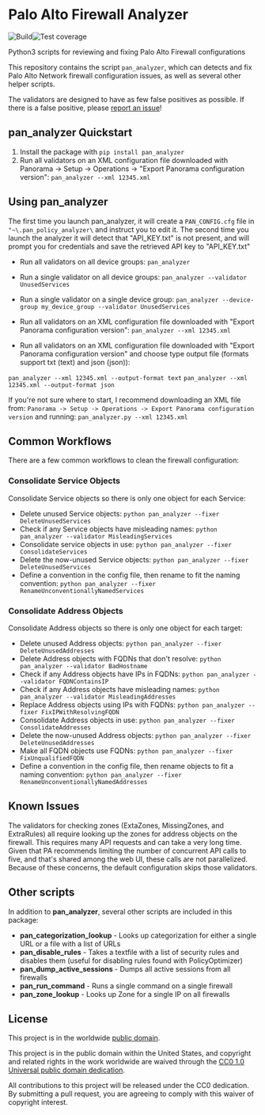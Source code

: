 # Palo Alto Firewall Analyzer

![Build](https://github.com/moshekaplan/palo_alto_firewall_analyzer/actions/workflows/test.yml/badge.svg)![Test coverage](https://img.shields.io/endpoint?url=https://gist.githubusercontent.com/moshekaplan/1165ad4d7c2e8827ec6573b8bee2b7d9/raw/fde8d53ea40cfed2cdd758f022503b02a62cf55a/covbadge.json)

Python3 scripts for reviewing and fixing Palo Alto Firewall configurations

This repository contains the script `pan_analyzer`, which can detects and fix Palo Alto Network firewall configuration issues, as well as several other helper scripts.

The validators are designed to have as few false positives as possible. If there is a false positive, please [report an issue](https://github.com/moshekaplan/palo_alto_firewall_analyzer/issues/new)!

## pan_analyzer Quickstart

1. Install the package with `pip install pan_analyzer`
2. Run all validators on an XML configuration file downloaded with Panorama -> Setup -> Operations -> "Export Panorama configuration version":
`pan_analyzer --xml 12345.xml`

## Using pan_analyzer

The first time you launch pan_analyzer, it will create a `PAN_CONFIG.cfg` file
in `"~\.pan_policy_analyzer\` and instruct you to edit it.
The second time you launch the analyzer it will detect that "API_KEY.txt" is not present,
and will prompt you for credentials and save the retrieved API key to "API_KEY.txt"

* Run all validators on all device groups:
`pan_analyzer`

* Run a single validator on all device groups:
`pan_analyzer --validator UnusedServices`

* Run a single validator on a single device group:
`pan_analyzer --device-group my_device_group --validator UnusedServices`

* Run all validators on an XML configuration file downloaded with "Export Panorama configuration version":
`pan_analyzer --xml 12345.xml`

* Run all validators on an XML configuration file downloaded with "Export Panorama configuration version" and choose type output file (formats support txt (text) and json (json)):

`pan_analyzer --xml 12345.xml --output-format text`
`pan_analyzer --xml 12345.xml --output-format json`

If you're not sure where to start, I recommend downloading an XML file from:
`Panorama -> Setup -> Operations -> Export Panorama configuration version` and running: `pan_analyzer.py --xml 12345.xml`

## Common Workflows
There are a few common workflows to clean the firewall configuration:

### Consolidate Service Objects
Consolidate Service objects so there is only one object for each Service:
* Delete unused Service objects: `python pan_analyzer --fixer DeleteUnusedServices`
* Check if any Service objects have misleading names: `python pan_analyzer --validator MisleadingServices`
* Consolidate service objects in use: `python pan_analyzer --fixer ConsolidateServices`
* Delete the now-unused Service objects: `python pan_analyzer --fixer DeleteUnusedServices`
* Define a convention in the config file, then rename to fit the naming convention: `python pan_analyzer --fixer RenameUnconventionallyNamedServices`

### Consolidate Address Objects
Consolidate Address objects so there is only one object for each target:
* Delete unused Address objects: `python pan_analyzer --fixer DeleteUnusedAddresses`
* Delete Address objects with FQDNs that don't resolve: `python pan_analyzer --validator BadHostname`
* Check if any Address objects have IPs in FQDNs: `python pan_analyzer --validator FQDNContainsIP`
* Check if any Address objects have misleading names: `python pan_analyzer --validator MisleadingAddresses`
* Replace Address objects using IPs with FQDNs: `python pan_analyzer --fixer FixIPWithResolvingFQDN`
* Consolidate Address objects in use: `python pan_analyzer --fixer ConsolidateAddresses`
* Delete the now-unused Address objects: `python pan_analyzer --fixer DeleteUnusedAddresses`
* Make all FQDN objects use FQDNs: `python pan_analyzer --fixer FixUnqualifiedFQDN`
* Define a convention in the config file, then rename objects to fit a naming convention: `python pan_analyzer --fixer RenameUnconventionallyNamedAddresses`


## Known Issues

The validators for checking zones (ExtaZones, MissingZones, and ExtraRules) all
require looking up the zones for address objects on the firewall. This requires many API
requests and can take a very long time. Given that PA recommends limiting the number of
concurrent API calls to five, and that's shared among the web UI, these calls are not
parallelized. Because of these concerns, the default configuration skips those validators.

## Other scripts
In addition to **pan_analyzer**, several other scripts are included in this package:
* **pan_categorization_lookup** - Looks up categorization for either a single URL or a file with a list of URLs
* **pan_disable_rules** - Takes a textfile with a list of security rules and disables them (useful for disabling rules found with PolicyOptimizer)
* **pan_dump_active_sessions** - Dumps all active sessions from all firewalls
* **pan_run_command** - Runs a single command on a single firewall
* **pan_zone_lookup** - Looks up Zone for a single IP on all firewalls

## License ##

This project is in the worldwide [public domain](LICENSE).

This project is in the public domain within the United States, and
copyright and related rights in the work worldwide are waived through
the [CC0 1.0 Universal public domain
dedication](https://creativecommons.org/publicdomain/zero/1.0/).

All contributions to this project will be released under the CC0
dedication. By submitting a pull request, you are agreeing to comply
with this waiver of copyright interest.
